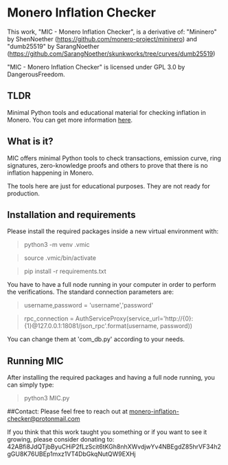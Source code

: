 # Monero Inflation Checker


This work, "MIC - Monero Inflation Checker", is a derivative of:
    "Mininero" by ShenNoether (https://github.com/monero-project/mininero) and
    "dumb25519" by SarangNoether (https://github.com/SarangNoether/skunkworks/tree/curves/dumb25519)

"MIC - Monero Inflation Checker" is licensed under GPL 3.0 by DangerousFreedom.

## TLDR
Minimal Python tools and educational material for checking inflation in Monero.
You can get more information [here](https://www.moneroinflation.com/).

## What is it?

MIC offers minimal Python tools to check transactions, emission curve, ring signatures, zero-knowledge proofs and others to prove that there is no inflation happening in Monero.

The tools here are just for educational purposes. They are not ready for production. 

## Installation and requirements
Please install the required packages inside a new virtual environment with:

> python3 -m venv .vmic

> source .vmic/bin/activate

> pip install -r requirements.txt

You have to have a full node running in your computer in order to perform the verifications. The standard connection parameters are:

> username,password = 'username','password'

> rpc_connection = AuthServiceProxy(service_url='http://{0}:{1}@127.0.0.1:18081/json_rpc'.format(username, password))

You can change them at 'com_db.py' according to your needs.

## Running MIC

After installing the required packages and having a full node running, you can simply type:

> python3 MIC.py

##Contact:
Please feel free to reach out at monero-inflation-checker@protonmail.com

If you think that this work taught you something or if you want to see it growing, please consider donating to: 
42ABfi8JdQTjbByuCHiP2fLzScit6tKGh8nhXWvdjwYv4NBEgdZ85hrVF34h2gGU8K76UBEp1mxz1VT4DbGkqNutQW9EXHj
